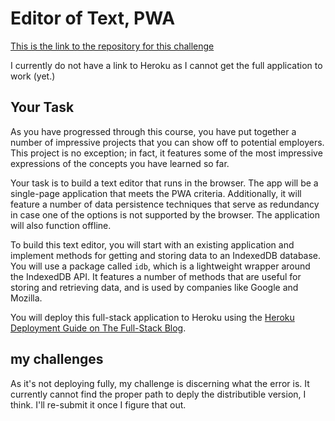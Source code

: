 # Editor of Text, PWA

[This is the link to the repository for this challenge](https://github.com/lonHeligas/editor-of-text-PWA)

I currently do not have a link to Heroku as I cannot get the full application to work (yet.)

## Your Task

As you have progressed through this course, you have put together a number of impressive projects that you can show off to potential employers. This project is no exception; in fact, it features some of the most impressive expressions of the concepts you have learned so far.

Your task is to build a text editor that runs in the browser. The app will be a single-page application that meets the PWA criteria. Additionally, it will feature a number of data persistence techniques that serve as redundancy in case one of the options is not supported by the browser. The application will also function offline.

To build this text editor, you will start with an existing application and implement methods for getting and storing data to an IndexedDB database. You will use a package called `idb`, which is a lightweight wrapper around the IndexedDB API. It features a number of methods that are useful for storing and retrieving data, and is used by companies like Google and Mozilla.

You will deploy this full-stack application to Heroku using the [Heroku Deployment Guide on The Full-Stack Blog](https://coding-boot-camp.github.io/full-stack/heroku/heroku-deployment-guide).

## my challenges

As it's not deploying fully, my challenge is discerning what the error is. It currently cannot find the proper path to deply the distributible version, I think. I'll re-submit it once I figure that out.

